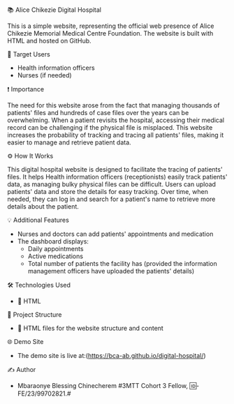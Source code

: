 📚 Alice Chikezie Digital Hospital

This is a simple website, representing the official web presence of Alice Chikezie Memorial Medical Centre Foundation. The website is built with HTML and hosted on GitHub.

👥 Target Users

- Health information officers
- Nurses (if needed)

❗ Importance

The need for this website arose from the fact that managing thousands of patients' files and hundreds of case files over the years can be overwhelming. When a patient revisits the hospital, accessing their medical record can be challenging if the physical file is misplaced. This website increases the probability of tracking and tracing all patients' files, making it easier to manage and retrieve patient data.

⚙ How It Works

This digital hospital website is designed to facilitate the tracing of patients' files. It helps Health information officers (receptionists) easily track patients' data, as managing bulky physical files can be difficult. Users can upload patients' data and store the details for easy tracking. Over time, when needed, they can log in and search for a patient's name to retrieve more details about the patient.

💡 Additional Features

- Nurses and doctors can add patients' appointments and medication
- The dashboard displays:
    - Daily appointments
    - Active medications
    - Total number of patients the facility has (provided the information management officers have uploaded the patients' details)

🛠 Technologies Used

- 🔹 HTML

📂 Project Structure

- 🔹 HTML files for the website structure and content

🌐 Demo Site

- The demo site is live at:(https://bca-ab.github.io/digital-hospital/)

✍ Author

- Mbaraonye Blessing Chinecherem #3MTT Cohort 3 Fellow, 🆔-FE/23/99702821.#
